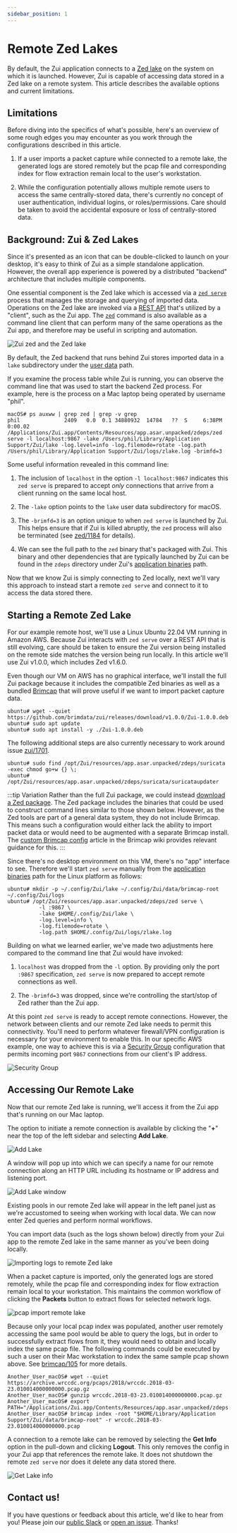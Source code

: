 ```yaml
---
sidebar_position: 1
---
```


# Remote Zed Lakes

By default, the Zui application connects to a [Zed lake](https://zed.brimdata.io/docs/commands/zed/#1-the-lake-model)
on the system on which it is launched. However, Zui is capable of accessing
data stored in a Zed lake on a remote system. This article describes the
available options and current limitations.

## Limitations

Before diving into the specifics of what's possible, here's an overview of
some rough edges you may encounter as you work through the configurations
described in this article.

1. If a user imports a packet capture while connected to a remote lake, the
   generated logs are stored remotely but the pcap file and corresponding
   index for flow extraction remain local to the user's workstation.

2. While the configuration potentially allows multiple remote users to access
   the same centrally-stored data, there's currently no concept of user
   authentication, individual logins, or roles/permissions. Care should be taken
   to avoid the accidental exposure or loss of centrally-stored data.

## Background: Zui & Zed Lakes

Since it's presented as an icon that can be double-clicked to launch on
your desktop, it's easy to think of Zui as a simple standalone application.
However, the overall app experience is powered by a distributed "backend"
architecture that includes multiple components.

One essential component is the Zed lake which is accessed via a
[`zed serve`](https://zed.brimdata.io/docs/commands/zed/#213-serve)
process that manages the storage and querying of imported data. Operations on
the Zed lake are invoked via a [REST API](https://zed.brimdata.io/docs/lake/api/)
that's utilized by a "client", such as the Zui app. The
[`zed`](https://zed.brimdata.io/docs/commands/zed/) command is also available
as a command line client that can perform many of the same operations as the
Zui app, and therefore may be useful in scripting and automation.

![Zui zed and the Zed lake](media/Zui-zed-cli-zed-serve.png)

By default, the Zed backend that runs behind Zui stores imported data in a
`lake` subdirectory under the [user data](../support//Filesystem-Paths.md#user-data)
path.

If you examine the process table while Zui is running, you can observe the
command line that was used to start the backend Zed process. For example,
here is the process on a Mac laptop being operated by username "phil".

```
macOS# ps auxww | grep zed | grep -v grep
phil              2409   0.0  0.1 34880932  14784   ??  S     6:38PM   0:00.02 /Applications/Zui.app/Contents/Resources/app.asar.unpacked/zdeps/zed serve -l localhost:9867 -lake /Users/phil/Library/Application Support/Zui/lake -log.level=info -log.filemode=rotate -log.path /Users/phil/Library/Application Support/Zui/logs/zlake.log -brimfd=3
```

Some useful information revealed in this command line:

1. The inclusion of `localhost` in the option `-l localhost:9867` indicates
   this `zed serve` is prepared to accept _only_ connections that arrive from
   a client running on the same local host.

1. The `-lake` option points to the `lake` user data subdirectory for macOS.

1. The `-brimfd=3` is an option unique to when `zed serve` is launched by
   Zui. This helps ensure that if Zui is killed abruptly, the `zed` process will
   also be terminated (see [zed/1184](https://github.com/brimdata/zed/pull/1184)
   for details).

1. We can see the full path to the `zed` binary that's packaged with Zui. This
   binary and other dependencies that are typically launched by Zui can be found
   in the `zdeps` directory under Zui's [application binaries](../support/Filesystem-Paths.md#application-binaries)
   path.

Now that we know Zui is simply connecting to Zed locally, next we'll vary
this approach to instead start a remote `zed serve` and connect to it to
access the data stored there.

## Starting a Remote Zed Lake

For our example remote host, we'll use a Linux Ubuntu 22.04 VM running in
Amazon AWS. Because Zui interacts with `zed serve` over a REST API that
is still evolving, care should be taken to ensure the Zui version being
installed on the remote side matches the version being run locally. In this
article we'll use Zui v1.0.0, which includes Zed v1.6.0.

Even though our VM on AWS has no graphical interface, we'll install the full
Zui package because it includes the compatible Zed binaries as well as a
bundled [Brimcap](https://github.com/brimdata/brimcap) that will prove useful
if we want to import packet capture data.

```
ubuntu# wget --quiet https://github.com/brimdata/zui/releases/download/v1.0.0/Zui-1.0.0.deb
ubuntu# sudo apt update
ubuntu# sudo apt install -y ./Zui-1.0.0.deb
```

The following additional steps are also currently necessary to work around
issue [zui/1701](https://github.com/brimdata/zui/issues/1701).

```
ubuntu# sudo find /opt/Zui/resources/app.asar.unpacked/zdeps/suricata -exec chmod go+w {} \;
ubuntu# /opt/Zui/resources/app.asar.unpacked/zdeps/suricata/suricataupdater
```

:::tip Variation
Rather than the full Zui package, we could instead
[download a Zed package](https://www.brimdata.io/download/). The Zed
package includes the binaries that could be used to construct command lines
similar to those shown below. However, as the Zed tools are part of a general
data system, they do not include Brimcap. This means such a configuration
would either lack the ability to import packet data or would need to be
augmented with a separate Brimcap install. The [custom Brimcap config](https://github.com/brimdata/brimcap/wiki/Custom-Brimcap-Config)
article in the Brimcap wiki provides relevant guidance for this.
:::

Since there's no desktop environment on this VM, there's no "app" interface to
see. Therefore we'll start `zed serve` manually from the
[application binaries](../support/Filesystem-Paths.md#application-binaries) path for the Linux
platform as follows:

```
ubuntu# mkdir -p ~/.config/Zui/lake ~/.config/Zui/data/brimcap-root ~/.config/Zui/logs
ubuntu# /opt/Zui/resources/app.asar.unpacked/zdeps/zed serve \
          -l :9867 \
          -lake $HOME/.config/Zui/lake \
          -log.level=info \
          -log.filemode=rotate \
          -log.path $HOME/.config/Zui/logs/zlake.log
```

Building on what we learned earlier, we've made two adjustments here compared
to the command line that Zui would have invoked:

1. `localhost` was dropped from the `-l` option. By providing only the port
   `:9867` specification, `zed serve` is now prepared to accept remote
   connections as well.

2. The `-brimfd=3` was dropped, since we're controlling the start/stop of Zed
   rather than the Zui app.

At this point `zed serve` is ready to accept remote connections. However,
the network between clients and our remote Zed lake needs to permit this
connectivity. You'll need to perform whatever firewall/VPN configuration is
necessary for your environment to enable this. In our specific AWS example, one
way to achieve this is via a [Security Group](https://docs.aws.amazon.com/vpc/latest/userguide/VPC_SecurityGroups.html)
configuration that permits incoming port `9867` connections from our client's
IP address.

![Security Group](media/Security-Group.png)

## Accessing Our Remote Lake

Now that our remote Zed lake is running, we'll access it from the Zui app
that's running on our Mac laptop.

The option to initiate a remote connection is available by clicking the
"**+**" near the top of the left sidebar and selecting **Add Lake**.

![Add Lake](media/Add-Lake.png)

A window will pop up into which we can specify a name for our remote connection
along an HTTP URL including its hostname or IP address and listening port.

![Add Lake window](media/Add-Lake-window.png)

Existing pools in our remote Zed lake will appear in the left panel just as we're
accustomed to seeing when working with local data. We can now enter Zed queries
and perform normal workflows.

You can import data (such as the logs shown below) directly from your Zui app to
the remote Zed lake in the same manner as you've been doing locally.

![Importing logs to remote Zed lake](media/Remote-Zed-Lake-Import.gif)

When a packet capture is imported, only the generated logs are stored remotely,
while the pcap file and corresponding index for flow extraction remain local to
your workstation. This maintains the common workflow of clicking the **Packets**
button to extract flows for selected network logs.

![pcap import remote lake](media/Remote-Flow-Wireshark.gif)

Because only your local pcap index was populated, another user remotely
accessing the same pool would be able to query the logs, but in order to
successfully extract flows from it, they would need to obtain and locally index
the same pcap file. The following commands could be executed by such a user on
their Mac workstation to index the same sample pcap
shown above. See [brimcap/105](https://github.com/brimdata/brimcap/issues/105) for more details.

```
Another_User_macOS# wget --quiet https://archive.wrccdc.org/pcaps/2018/wrccdc.2018-03-23.010014000000000.pcap.gz
Another_User_macOS# gunzip wrccdc.2018-03-23.010014000000000.pcap.gz
Another_User_macOS# export PATH="/Applications/Zui.app/Contents/Resources/app.asar.unpacked/zdeps:$PATH"
Another_User_macOS# brimcap index -root "$HOME/Library/Application Support/Zui/data/brimcap-root" -r wrccdc.2018-03-23.010014000000000.pcap
```

A connection to a remote lake can be removed by selecting the **Get Info**
option in the pull-down and clicking **Logout**. This only removes the config
in your Zui app that references the remote lake. It does not shutdown the
remote `zed serve` nor does it delete any data stored there.

![Get Lake info](media/Lake-Get-Info.png)

## Contact us!

If you have questions or feedback about this article, we'd like to hear from
you! Please join our [public Slack](https://www.brimdata.io/join-slack/) or
[open an issue](../support/Troubleshooting.md#opening-an-issue). Thanks!
